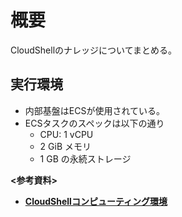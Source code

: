 # 概要
CloudShellのナレッジについてまとめる。

## 実行環境
- 内部基盤はECSが使用されている。
- ECSタスクのスペックは以下の通り
  - CPU: 1 vCPU
  - 2 GiB メモリ
  - 1 GB の永続ストレージ

**<参考資料>**  
- [**CloudShellコンピューティング環境**](https://docs.aws.amazon.com/ja_jp/cloudshell/latest/userguide/vm-specs.html)


